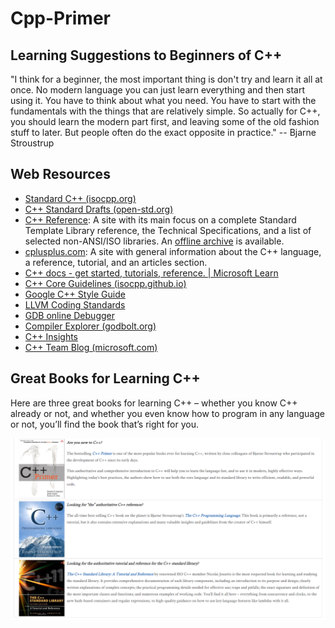 # Cpp-Primer

## Learning Suggestions to Beginners of C++

"I think for a beginner, the most important thing is don't try and learn it all at once. No modern language you can just learn everything and then start using it. You have to think about what you need. You have to start with the fundamentals with the things that are relatively simple. So actually for C++, you should learn the modern part first, and leaving some of the old fashion stuff to later. But people often do the exact opposite in practice." -- Bjarne Stroustrup

## Web Resources

- [Standard C++ (isocpp.org)](https://isocpp.org/)
- [C++ Standard Drafts (open-std.org)](http://www.open-std.org/JTC1/SC22/WG21/docs/standards)
- [C++ Reference](http://en.cppreference.com/w/): A site with its main focus on a complete Standard Template Library reference, the Technical Specifications, and a list of selected non-ANSI/ISO libraries. An [offline archive](http://en.cppreference.com/w/Cppreference:Archives) is available.
- [cplusplus.com](http://www.cplusplus.com/): A site with general information about the C++ language, a reference, tutorial, and an articles section.
- [C++ docs - get started, tutorials, reference. | Microsoft Learn](https://learn.microsoft.com/en-us/cpp/cpp/) 
- [C++ Core Guidelines (isocpp.github.io)](http://isocpp.github.io/CppCoreGuidelines/CppCoreGuidelines)
- [Google C++ Style Guide](https://google.github.io/styleguide/cppguide.html)
- [LLVM Coding Standards](https://llvm.org/docs/CodingStandards.html)
- [GDB online Debugger](https://www.onlinegdb.com)
- [Compiler Explorer (godbolt.org)](https://godbolt.org/)
- [C++ Insights](https://cppinsights.io) 
- [C++ Team Blog (microsoft.com)](https://devblogs.microsoft.com/cppblog/) 

## Great Books for Learning C++

Here are three great books for learning C++ – whether you know C++ already or not, and whether you even know how to program in any language or not, you’ll find the book that’s right for you.

![GreatCppBooks.png](./CppPrimer/Images/Chapter00/Ch00_00_GreatCppBooks.png)

